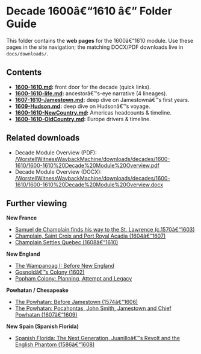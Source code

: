 ﻿# Decade 1600â€“1610 â€” Folder Guide

This folder contains the **web pages** for the 1600â€“1610 module. Use these pages in the site navigation; the matching DOCX/PDF downloads live in `docs/downloads/`.

## Contents

- **[1600-1610.md](./1600-1610.md):** front door for the decade (quick links).
- **[1600-1610-life.md](./1600-1610-life.md):** ancestorâ€™s-eye narrative (4 lineages).
- **[1607-1610-Jamestown.md](./1607-1610-Jamestown.md):** deep dive on Jamestownâ€™s first years.
- **[1609-Hudson.md](./1609-Hudson.md):** deep dive on Hudsonâ€™s voyage.
- **[1600-1610-NewCountry.md](./1600-1610-NewCountry.md):** Americas headcounts & timeline.
- **[1600-1610-OldCountry.md](./1600-1610-OldCountry.md):** Europe drivers & timeline.

## Related downloads
- Decade Module Overview (PDF): [/WorstellWitnessWaybackMachine/downloads/decades/1600-1610/1600-1610%20Decade%20Module%20Overview.pdf](/WorstellWitnessWaybackMachine/downloads/decades/1600-1610/1600-1610%20Decade%20Module%20Overview.pdf)
- Decade Module Overview (DOCX): [/WorstellWitnessWaybackMachine/downloads/decades/1600-1610/1600-1610%20Decade%20Module%20Overview.docx](/WorstellWitnessWaybackMachine/downloads/decades/1600-1610/1600-1610%20Decade%20Module%20Overview.docx)

## Further viewing
**New France**
- [Samuel de Champlain finds his way to the St. Lawrence (c.1570â€“1603)](https://www.youtube.com/watch?v=Xyo_jno8brY)
- [Champlain, Saint Croix and Port Royal Acadia (1604â€“1607)](https://www.youtube.com/watch?v=Y5b20KVVsjU)
- [Champlain Settles Quebec (1608â€“1610)](https://www.youtube.com/watch?v=_LjkTVfCWAc)

**New England**
- [The Wampanoag I: Before New England](https://www.youtube.com/watch?v=iKzb7N1EPlI)
- [Gosnoldâ€™s Colony (1602)](https://www.youtube.com/watch?v=ESPQ5qs1azI)
- [Popham Colony: Planning, Attempt and Legacy](https://www.youtube.com/watch?v=YmmhYcaKvRs)

**Powhatan / Chesapeake**
- [The Powhatan: Before Jamestown (1574â€“1606)](https://www.youtube.com/watch?v=ZTVHGGX42ts)
- [The Powhatan: Pocahontas, John Smith, Jamestown and Chief Powhatan (1607â€“1609)](https://www.youtube.com/watch?v=rQjyvMYhHdQ)

**New Spain (Spanish Florida)**
- [Spanish Florida: The Next Generation, Juanilloâ€™s Revolt and the English Phantom (1586â€“1608)](https://www.youtube.com/watch?v=RYqDE477GFU)





